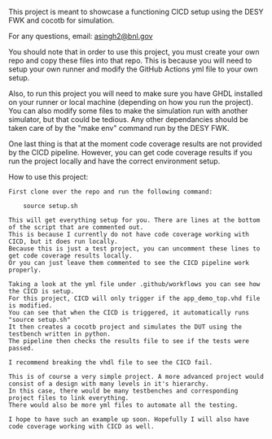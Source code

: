 This project is meant to showcase a functioning CICD setup using the DESY FWK and cocotb for simulation.

For any questions, email: asingh2@bnl.gov

You should note that in order to use this project, you must create your own repo and copy these files into that repo.
This is because you will need to setup your own runner and modify the GitHub Actions yml file to your own setup.

Also, to run this project you will need to make sure you have GHDL installed on your runner or local machine (depending on how you run the project).
You can also modify some files to make the simulation run with another simulator, but that could be tedious.
Any other dependancies should be taken care of by the "make env" command run by the DESY FWK.

One last thing is that at the moment code coverage results are not provided by the CICD pipeline.
However, you can get code coverage results if you run the project locally and have the correct environment setup.

How to use this project:

    First clone over the repo and run the following command:

        source setup.sh

    This will get everything setup for you. There are lines at the bottom of the script that are commented out.
    This is because I currently do not have code coverage working with CICD, but it does run locally.
    Because this is just a test project, you can uncomment these lines to get code coverage results locally.
    Or you can just leave them commented to see the CICD pipeline work properly.

    Taking a look at the yml file under .github/workflows you can see how the CICD is setup.
    For this project, CICD will only trigger if the app_demo_top.vhd file is modified.
    You can see that when the CICD is triggered, it automatically runs "source setup.sh"
    It then creates a cocotb project and simulates the DUT using the testbench written in python.
    The pipeline then checks the results file to see if the tests were passed.

    I recommend breaking the vhdl file to see the CICD fail.

    This is of course a very simple project. A more advanced project would consist of a design with many levels in it's hierarchy.
    In this case, there would be many testbenches and corresponding project files to link everything.
    There would also be more yml files to automate all the testing.

    I hope to have such an example up soon. Hopefully I will also have code coverage working with CICD as well.
